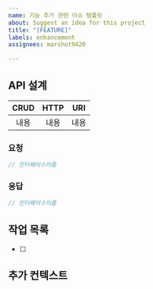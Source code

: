 ```yaml
---
name: 기능 추가 관련 이슈 템플릿
about: Suggest an idea for this project
title: "[FEATURE]"
labels: enhancement
assignees: marshot9420

---
```


## API 설계
|**CRUD**|**HTTP**|**URI**|
|:---:|:---:|:---:|
|내용|내용|내용|

### 요청
```typescript
// 인터페이스이름
```

### 응답
```typescript
// 인터페이스이름
```

## 작업 목록
- [ ]

## 추가 컨텍스트
